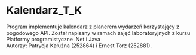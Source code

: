 # Kalendarz_T_K
Program implementuje kalendarz z planerem wydarzeń korzystający z pogodowego API. Został 
napisany w ramach zajęć laboratoryjnych z kursu Platformy programistyczne .Net i Java <br />
Autorzy: Patrycja Kałużna (252864) i Ernest Torz (252881).